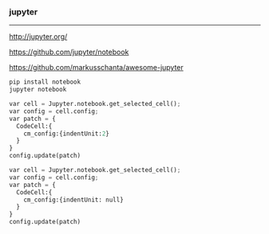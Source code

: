 ### jupyter
---
http://jupyter.org/

https://github.com/jupyter/notebook

https://github.com/markusschanta/awesome-jupyter

```sh
pip install notebook
jupyter notebook
```

```py
var cell = Jupyter.notebook.get_selected_cell();
var config = cell.config;
var patch = {
  CodeCell:{
    cm_config:{indentUnit:2}
  }
}
config.update(patch)

var cell = Jupyter.notebook.get_selected_cell();
var config = cell.config;
var patch = {
  CodeCell:{
    cm_config:{indentUnit: null}
  }
}
config.update(patch)

```

```
```

